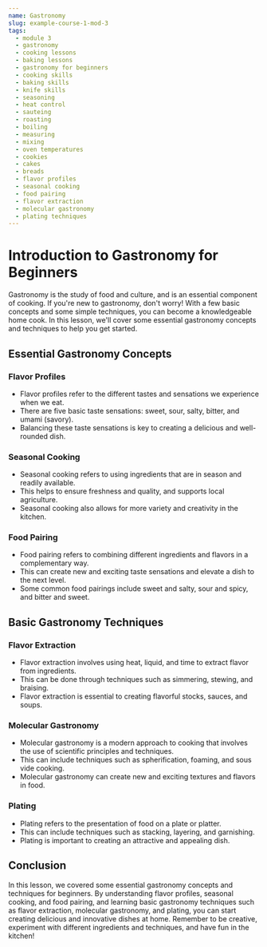 ```yaml
---
name: Gastronomy
slug: example-course-1-mod-3
tags:
  - module 3
  - gastronomy
  - cooking lessons
  - baking lessons
  - gastronomy for beginners
  - cooking skills
  - baking skills
  - knife skills
  - seasoning
  - heat control
  - sauteing
  - roasting
  - boiling
  - measuring
  - mixing
  - oven temperatures
  - cookies
  - cakes
  - breads
  - flavor profiles
  - seasonal cooking
  - food pairing
  - flavor extraction
  - molecular gastronomy
  - plating techniques
---
```


# Introduction to Gastronomy for Beginners

Gastronomy is the study of food and culture, and is an essential component of cooking. If you're new to gastronomy, don't worry! With a few basic concepts and some simple techniques, you can become a knowledgeable home cook. In this lesson, we'll cover some essential gastronomy concepts and techniques to help you get started.

## Essential Gastronomy Concepts

### Flavor Profiles

- Flavor profiles refer to the different tastes and sensations we experience when we eat.
- There are five basic taste sensations: sweet, sour, salty, bitter, and umami (savory).
- Balancing these taste sensations is key to creating a delicious and well-rounded dish.

### Seasonal Cooking

- Seasonal cooking refers to using ingredients that are in season and readily available.
- This helps to ensure freshness and quality, and supports local agriculture.
- Seasonal cooking also allows for more variety and creativity in the kitchen.

### Food Pairing

- Food pairing refers to combining different ingredients and flavors in a complementary way.
- This can create new and exciting taste sensations and elevate a dish to the next level.
- Some common food pairings include sweet and salty, sour and spicy, and bitter and sweet.

## Basic Gastronomy Techniques

### Flavor Extraction

- Flavor extraction involves using heat, liquid, and time to extract flavor from ingredients.
- This can be done through techniques such as simmering, stewing, and braising.
- Flavor extraction is essential to creating flavorful stocks, sauces, and soups.

### Molecular Gastronomy

- Molecular gastronomy is a modern approach to cooking that involves the use of scientific principles and techniques.
- This can include techniques such as spherification, foaming, and sous vide cooking.
- Molecular gastronomy can create new and exciting textures and flavors in food.

### Plating

- Plating refers to the presentation of food on a plate or platter.
- This can include techniques such as stacking, layering, and garnishing.
- Plating is important to creating an attractive and appealing dish.

## Conclusion

In this lesson, we covered some essential gastronomy concepts and techniques for beginners. By understanding flavor profiles, seasonal cooking, and food pairing, and learning basic gastronomy techniques such as flavor extraction, molecular gastronomy, and plating, you can start creating delicious and innovative dishes at home. Remember to be creative, experiment with different ingredients and techniques, and have fun in the kitchen!
